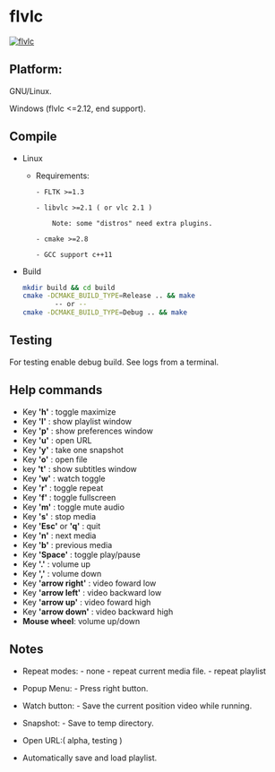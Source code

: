 flvlc
=====


<a href='https://postimages.org/' target='_blank'><img src='https://i.postimg.cc/9MRnH6v9/flvlc.png' border='0' alt='flvlc'/></a>



Platform:
----------

GNU/Linux.

Windows (flvlc <=2.12, end support).


Compile
-------
- Linux

	- Requirements:

		  - FLTK >=1.3

		  - libvlc >=2.1 ( or vlc 2.1 )

			  Note: some "distros" need extra plugins.

		  - cmake >=2.8

		  - GCC support c++11

- Build

	```bash
	mkdir build && cd build
	cmake -DCMAKE_BUILD_TYPE=Release .. && make
			-- or --
	cmake -DCMAKE_BUILD_TYPE=Debug .. && make
	```



Testing
---------

For testing enable debug build.
See logs from a terminal.



Help commands
-------------------
 - Key __'h'__ : toggle maximize
 - Key __'l'__ : show playlist window
 - Key __'p'__ : show preferences window
 - Key __'u'__ : open URL
 - Key __'y'__ : take one snapshot
 - Key __'o'__ : open file
 - key __'t'__ : show subtitles window
 - Key __'w'__ : watch toggle
 - Key __'r'__ : toggle repeat
 - Key __'f'__ : toggle fullscreen
 - Key __'m'__ : toggle mute audio
 - Key __'s'__ : stop media
 - Key __'Esc'__ or __'q'__ : quit
 - Key __'n'__ : next media
 - Key __'b'__ : previous media
 - Key __'Space'__ : toggle play/pause
 - Key __'.'__ : volume up
 - Key __','__ : volume down
 - Key __'arrow right'__ : video foward low
 - Key __'arrow left'__ :  video backward low
 - Key __'arrow up'__ : video foward high
 - Key __'arrow down'__ : video backward high 
 - __Mouse wheel__: volume up/down


Notes
-----

- Repeat modes:
	  - none
	  - repeat current media file.
	  - repeat playlist

- Popup Menu:
	  - Press right button.

- Watch button: 
	  - Save the current position video while running.

- Snapshot:
	  - Save to temp directory.

- Open URL:( alpha, testing )


- Automatically save and load playlist.



